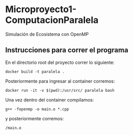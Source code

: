 # Microproyecto1-ComputacionParalela
 Simulación de Ecosistema con OpenMP

## Instrucciones para correr el programa
En el directorio root del proyecto correr lo siguiente:
```commandline
docker build -t paralela .
```

Posteriormente para ingresar al container corremos:  
```commandline
docker run -it -v $(pwd):/usr/src/ paralela bash
```

Una vez dentro del container compilamos:
```commandline
g++ -fopenmp -o main.o *.cpp
```

y posteriormente corremos:
```commandline
/main.o
```